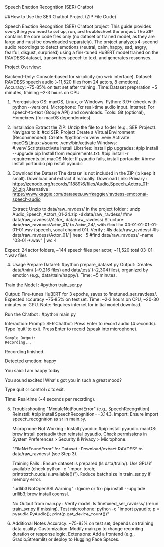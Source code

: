 Speech Emotion Recognition (SER) Chatbot

##How to Use the SER Chatbot Project (ZIP File Guide)

Speech Emotion Recognition (SER) Chatbot project! This guide provides everything you need to set up, run, and troubleshoot the project. The ZIP contains the core code files only (no dataset or trained model, as they are large and must be downloaded separately). The project analyzes 4-second audio recordings to detect emotions (neutral, calm, happy, sad, angry, fearful, disgust, surprised) using a fine-tuned HuBERT model trained on the RAVDESS dataset, transcribes speech to text, and generates responses.

Project Overview:

Backend-Only: Console-based for simplicity (no web interface).
Dataset: RAVDESS speech audio (~11,520 files from 24 actors, 8 emotions).
Accuracy: ~75-85% on test set after training.
Time: Dataset preparation ~5 minutes, training ~2-3 hours on CPU.

1. Prerequisites
   OS: macOS, Linux, or Windows.
   Python: 3.9+ (check with python --version).
   Microphone: For real-time audio input.
   Internet: For speech-to-text (Google API) and downloads.
   Tools: Git (optional), Homebrew (for macOS dependencies).
2. Installation
   Extract the ZIP:
     Unzip the file to a folder (e.g., SER_Project).
     Navigate to it:
     #cd SER_Project
   Create a Virtual Environment (Recommended):
     Create:
     #python -m venv .venv
     Activate:
     macOS/Linux:  #source .venv/bin/activate
     Windows:  #.venv\Scripts\activate
   Install Libraries:
     Install pip upgrades:  #pip install --upgrade pip
     Install from requirements.txt:  #pip install -r requirements.txt
   macOS Note: If pyaudio fails, install portaudio:  #brew install portaudio
     pip install pyaudio
3. Download the Dataset
   The dataset is not included in the ZIP (to keep it small). Download and extract it manually.
   Download Link:
   Primary : https://zenodo.org/records/1188976/files/Audio_Speech_Actors_01-24.zip
   Alternative : https://www.kaggle.com/datasets/uwrfkaggler/ravdess-emotional-speech-audio

   Extract:
     Unzip to data/raw_ravdess/ in the project folder : unzip Audio_Speech_Actors_01-24.zip -d data/raw_ravdess/
   #mv data/raw_ravdess/*/Actor_* data/raw_ravdess/
   Structure: data/raw_ravdess/Actor_01/ to Actor_24/, with files like 03-01-01-01-01-01-01.wav (speech, vocal channel 01).
   Verify : #ls data/raw_ravdess/
  #ls data/raw_ravdess/Actor_01/ | head -5
  #find data/raw_ravdess/ -name "03-01-*.wav" | wc -l

  Expect: 24 actor folders, ~144 speech files per actor, ~11,520 total 03-01-*.wav files.
  
4. Usage
  Prepare Dataset:  #python prepare_dataset.py
  Output: Creates data/train/ (~9,216 files) and data/test/ (~2,304 files), organized by emotion (e.g., data/train/happy/).
  Time: ~5 minutes.

  Train the Model :  #python train_ser.py
  
  Output: Fine-tunes HuBERT for 3 epochs, saves to finetuned_ser_ravdess/. Expected accuracy ~75-85% on test set.
  Time: ~2-3 hours on CPU, ~20-30 minutes on GPU.
  Note: Requires internet for initial model download.
  
  Run the Chatbot :  #python main.py

  Interaction:
    Prompt: SER Chatbot: Press Enter to record audio (4 seconds). Type 'quit' to exit.
    Press Enter to record (speak into microphone).


    Sample Output:
    Recording...
Recording finished.

Detected emotion: happy

You said: I am happy today

You sound excited! What's got you in such a great mood?

Type quit or control+c to exit.

Time: Real-time (~4 seconds per recording).

5. Troubleshooting
   "ModuleNotFoundError" (e.g., SpeechRecognition)
   Reinstall: #pip install SpeechRecognition==3.14.3.
   Import: Ensure import speech_recognition as sr in main.py.

   Microphone Not Working : 
   Install pyaudio: #pip install pyaudio.
   macOS: brew install portaudio then reinstall pyaudio.
   Check permissions in System Preferences > Security & Privacy > Microphone.

   "FileNotFoundError" for Dataset : 
   Download/extract RAVDESS to data/raw_ravdess/ (see Step 3).

   Training Fails : 
   Ensure dataset is prepared (ls data/train/).
   Use GPU if available (check python -c "import torch; print(torch.cuda.is_available())").
   Reduce batch size in train_ser.py if memory error.

   "urllib3 NotOpenSSLWarning" : 
   Ignore or fix: pip install --upgrade urllib3; brew install openssl.

   No Output from main.py :
   Verify model: ls finetuned_ser_ravdess/ (rerun train_ser.py if missing).
   Test microphone: python -c "import pyaudio; p = pyaudio.PyAudio(); print(p.get_device_count())".

6. Additional Notes
   Accuracy: ~75-85% on test set; depends on training data quality.
   Customization: Modify main.py to change recording duration or response logic.
   Extensions: Add a frontend (e.g., Gradio/Streamlit) or deploy to Hugging Face Spaces.
   
